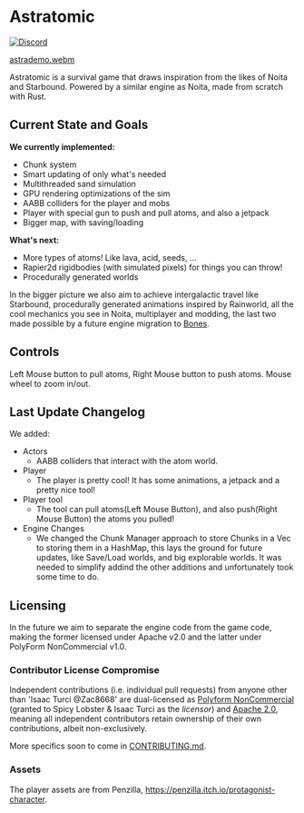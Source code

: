 # Astratomic

[![Discord](https://img.shields.io/discord/865004050357682246?logo=discord&logoColor=white)](https://discord.gg/JFhxYBvxR8) 

[astrademo.webm](https://github.com/Zac8668/astratomic/assets/78173025/f079acdc-9e1f-4636-b39b-6b358de71f11)


Astratomic is a survival game that draws inspiration from the likes of Noita and Starbound.
Powered by a similar engine as Noita, made from scratch with Rust.

## Current State and Goals

**We currently implemented:**
  - Chunk system
  - Smart updating of only what's needed
  - Multithreaded sand simulation
  - GPU rendering optimizations of the sim
  - AABB colliders for the player and mobs
  - Player with special gun to push and pull atoms, and also a jetpack
  - Bigger map, with saving/loading

**What's next:**
  - More types of atoms! Like lava, acid, seeds, ...
  - Rapier2d rigidbodies (with simulated pixels) for things you can throw!
  - Procedurally generated worlds
  
In the bigger picture we also aim to achieve intergalactic travel like Starbound, procedurally generated animations inspired by Rainworld, all the cool mechanics you see in Noita, multiplayer and modding, the last two made possible by a future engine migration to [Bones](https://github.com/fishfolk/bones/).

## Controls
Left Mouse button to pull atoms, Right Mouse button to push atoms.
Mouse wheel to zoom in/out.

## Last Update Changelog

We added:
- Actors
  - AABB colliders that interact with the atom world.
- Player
  - The player is pretty cool! It has some animations, a jetpack and a pretty nice tool!
 - Player tool
   - The tool can pull atoms(Left Mouse Button), and also push(Right Mouse Button) the atoms you pulled!
- Engine Changes
  - We changed the Chunk Manager approach to store Chunks in a Vec to storing them in a HashMap, this lays the ground for future updates, like Save/Load worlds, and big explorable worlds. It was needed to simplify addind the other additions and unfortunately took some time to do.

## Licensing

In the future we aim to separate the engine code from the game code, making the former licensed under Apache v2.0 and the latter under PolyForm NonCommercial v1.0.

### Contributor License Compromise

Independent contributions (i.e. individual pull requests) from anyone other than 'Isaac Turci @Zac8668' are dual-licensed as [Polyform NonCommercial](https://polyformproject.org/licenses/noncommercial/1.0.0/) (granted to Spicy Lobster & Isaac Turci as the _licensor_) and [Apache 2.0](https://www.apache.org/licenses/LICENSE-2.0), meaning all independent contributors retain ownership of their own contributions, albeit non-exclusively.

More specifics soon to come in [CONTRIBUTING.md](/CONTRIBUTING.md).

### Assets

The player assets are from Penzilla, https://penzilla.itch.io/protagonist-character.
